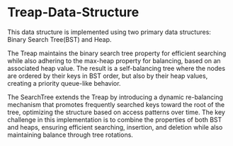 # Treap-Data-Structure
This data structure is implemented using two primary data structures: Binary Search Tree(BST) and Heap.

The Treap maintains the binary search tree property for efficient searching while also adhering to the max-heap property for balancing, based on an associated heap value. The result is a self-balancing tree where the nodes are ordered by their keys in BST order, but also by their heap values, creating a priority queue-like behavior.

The SearchTree extends the Treap by introducing a dynamic re-balancing mechanism that promotes frequently searched keys toward the root of the tree, optimizing the structure based on access patterns over time. The key challenge in this implementation is to combine the properties of both BST and heaps, ensuring efficient searching, insertion, and deletion while also maintaining balance through tree rotations.
